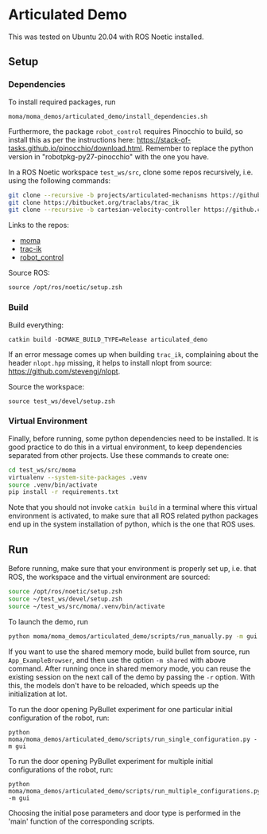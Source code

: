 # Articulated Demo

This was tested on Ubuntu 20.04 with ROS Noetic installed.

## Setup

### Dependencies

To install required packages, run

```
moma/moma_demos/articulated_demo/install_dependencies.sh
```

Furthermore, the package `robot_control` requires Pinocchio to build, so install this as per the instructions here: https://stack-of-tasks.github.io/pinocchio/download.html. Remember to replace the python version in "robotpkg-py27-pinocchio" with the one you have.

In a ROS Noetic workspace `test_ws/src`, clone some repos recursively, i.e. using the following commands:

```bash
git clone --recursive -b projects/articulated-mechanisms https://github.com/ethz-asl/moma.git
git clone https://bitbucket.org/traclabs/trac_ik
git clone --recursive -b cartesian-velocity-controller https://github.com/ethz-asl/robot_control.git
```

Links to the repos:

- [moma](https://github.com/ethz-asl/moma)
- [trac-ik](https://bitbucket.org/traclabs/trac_ik/src/master/)
- [robot_control](https://github.com/ethz-asl/robot_control)

Source ROS:

```
source /opt/ros/noetic/setup.zsh
```

### Build

Build everything:

```
catkin build -DCMAKE_BUILD_TYPE=Release articulated_demo
```

If an error message comes up when building `trac_ik`, complaining about the header `nlopt.hpp` missing, it helps to install nlopt from source: https://github.com/stevengj/nlopt.

Source the workspace:

```
source test_ws/devel/setup.zsh
```

### Virtual Environment

Finally, before running, some python dependencies need to be installed. It is good practice to do this in a virtual environment, to keep dependencies separated from other projects. Use these commands to create one:

```zsh
cd test_ws/src/moma
virtualenv --system-site-packages .venv
source .venv/bin/activate
pip install -r requirements.txt
```

Note that you should not invoke `catkin build` in a terminal where this virtual environment is activated, to make sure that all ROS related python packages end up in the system installation of python, which is the one that ROS uses.

## Run

Before running, make sure that your environment is properly set up, i.e. that ROS, the workspace and the virtual environment are sourced:

```zsh
source /opt/ros/noetic/setup.zsh
source ~/test_ws/devel/setup.zsh
source ~/test_ws/src/moma/.venv/bin/activate
```

To launch the demo, run

```zsh
python moma/moma_demos/articulated_demo/scripts/run_manually.py -m gui
```

If you want to use the shared memory mode, build bullet from source, run `App_ExampleBrowser`, and then use the option `-m shared` with above command. After running once in shared memory mode, you can reuse the existing session on the next call of the demo by passing the `-r` option. With this, the models don't have to be reloaded, which speeds up the initialization at lot.

To run the door opening PyBullet experiment for one particular initial configuration of the robot, run:

```
python moma/moma_demos/articulated_demo/scripts/run_single_configuration.py -m gui
```

To run the door opening PyBullet experiment for multiple initial configurations of the robot, run:

```
python moma/moma_demos/articulated_demo/scripts/run_multiple_configurations.py -m gui
```

Choosing the initial pose parameters and door type is performed in the 'main' function of the corresponding scripts. 
